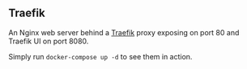## Traefik

An Nginx web server behind a [Traefik](/home/kjanshair/Practice/traefik) proxy exposing on port 80 and Traefik UI on port 8080.

Simply run `docker-compose up -d` to see them in action.